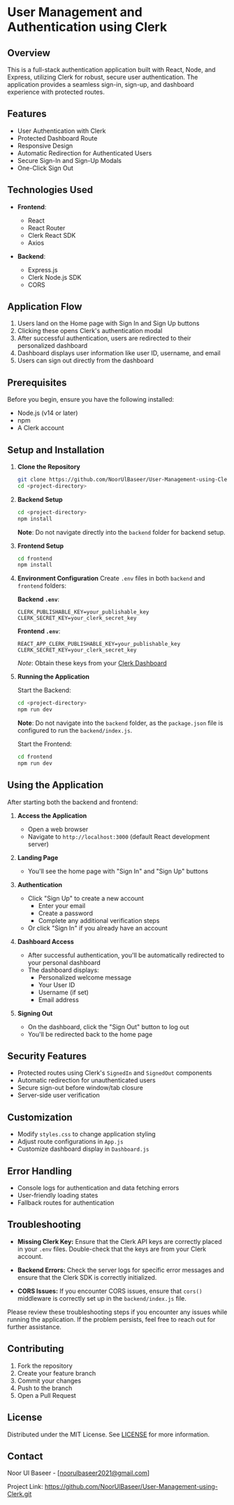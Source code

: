 # User Management and Authentication using Clerk 

## Overview

This is a full-stack authentication application built with React, Node, and Express, utilizing Clerk for robust, secure user authentication. The application provides a seamless sign-in, sign-up, and dashboard experience with protected routes.

## Features

- User Authentication with Clerk
- Protected Dashboard Route
- Responsive Design
- Automatic Redirection for Authenticated Users
- Secure Sign-In and Sign-Up Modals
- One-Click Sign Out

## Technologies Used

- **Frontend**: 
  - React
  - React Router
  - Clerk React SDK
  - Axios

- **Backend**:
  - Express.js
  - Clerk Node.js SDK
  - CORS

## Application Flow

1. Users land on the Home page with Sign In and Sign Up buttons
2. Clicking these opens Clerk's authentication modal
3. After successful authentication, users are redirected to their personalized dashboard
4. Dashboard displays user information like user ID, username, and email
5. Users can sign out directly from the dashboard

## Prerequisites

Before you begin, ensure you have the following installed:
- Node.js (v14 or later)
- npm 
- A Clerk account

## Setup and Installation

1. **Clone the Repository**
   ```bash
   git clone https://github.com/NoorUlBaseer/User-Management-using-Clerk.git
   cd <project-directory>
   ```

2. **Backend Setup**
   ```bash
   cd <project-directory>
   npm install
   ```
   **Note**: Do not navigate directly into the `backend` folder for backend setup.

3. **Frontend Setup**
   ```bash
   cd frontend
   npm install
   ```

4. **Environment Configuration**
   Create `.env` files in both `backend` and `frontend` folders:

   **Backend `.env`**:
   ```
   CLERK_PUBLISHABLE_KEY=your_publishable_key
   CLERK_SECRET_KEY=your_clerk_secret_key
   ```

   **Frontend `.env`**:
   ```
   REACT_APP_CLERK_PUBLISHABLE_KEY=your_publishable_key
   CLERK_SECRET_KEY=your_clerk_secret_key
   ```

   *Note*: Obtain these keys from your [Clerk Dashboard](https://dashboard.clerk.dev/)

5. **Running the Application**

   Start the Backend:
   ```bash
   cd <project-directory>
   npm run dev
   ```
   **Note**: Do not navigate into the `backend` folder, as the `package.json` file is configured to run the `backend/index.js`. 

   Start the Frontend:
   ```bash
   cd frontend
   npm run dev
   ```

## Using the Application

After starting both the backend and frontend:

1. **Access the Application**
   - Open a web browser
   - Navigate to `http://localhost:3000` (default React development server)

2. **Landing Page**
   - You'll see the home page with "Sign In" and "Sign Up" buttons

3. **Authentication**
   - Click "Sign Up" to create a new account
     - Enter your email
     - Create a password
     - Complete any additional verification steps
   - Or click "Sign In" if you already have an account

4. **Dashboard Access**
   - After successful authentication, you'll be automatically redirected to your personal dashboard
   - The dashboard displays:
     - Personalized welcome message
     - Your User ID
     - Username (if set)
     - Email address

5. **Signing Out**
   - On the dashboard, click the "Sign Out" button to log out
   - You'll be redirected back to the home page

## Security Features

- Protected routes using Clerk's `SignedIn` and `SignedOut` components
- Automatic redirection for unauthenticated users
- Secure sign-out before window/tab closure
- Server-side user verification

## Customization

- Modify `styles.css` to change application styling
- Adjust route configurations in `App.js`
- Customize dashboard display in `Dashboard.js`

## Error Handling

- Console logs for authentication and data fetching errors
- User-friendly loading states
- Fallback routes for authentication

## Troubleshooting

- **Missing Clerk Key:** Ensure that the Clerk API keys are correctly placed in your `.env` files. Double-check that the keys are from your Clerk account.

- **Backend Errors:** Check the server logs for specific error messages and ensure that the Clerk SDK is correctly initialized.

- **CORS Issues:** If you encounter CORS issues, ensure that `cors()` middleware is correctly set up in the `backend/index.js` file.

Please review these troubleshooting steps if you encounter any issues while running the application. If the problem persists, feel free to reach out for further assistance.

## Contributing

1. Fork the repository
2. Create your feature branch
3. Commit your changes 
4. Push to the branch 
5. Open a Pull Request

## License

Distributed under the MIT License. See [LICENSE](LICENSE.txt) for more information.

## Contact

Noor Ul Baseer - [noorulbaseer2021@gmail.com]

Project Link: https://github.com/NoorUlBaseer/User-Management-using-Clerk.git
